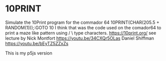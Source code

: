 # 10PRINT
Simulate the 10Print program for the commador 64
10PRINT(CHAR(205.5 + RANDOM(1)));:GOTO 10
I think that was the code used on the comador64 to print a maze like pattern using / \ type characters.
https://10print.org/
see lecture by  Nick Montfort https://youtu.be/34CXQr5OLas
Daniel Shiffman https://youtu.be/bEyTZ5ZZxZs

This is my p5js version
